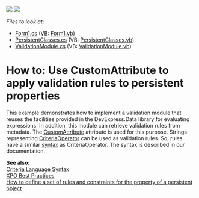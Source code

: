 <!-- default badges list -->
[![](https://img.shields.io/badge/Open_in_DevExpress_Support_Center-FF7200?style=flat-square&logo=DevExpress&logoColor=white)](https://supportcenter.devexpress.com/ticket/details/E2527)
[![](https://img.shields.io/badge/📖_How_to_use_DevExpress_Examples-e9f6fc?style=flat-square)](https://docs.devexpress.com/GeneralInformation/403183)
<!-- default badges end -->
<!-- default file list -->
*Files to look at*:

* [Form1.cs](./CS/Q296004/Form1.cs) (VB: [Form1.vb](./VB/Q296004/Form1.vb))
* [PersistentClasses.cs](./CS/Q296004/PersistentClasses.cs) (VB: [PersistentClasses.vb](./VB/Q296004/PersistentClasses.vb))
* [ValidationModule.cs](./CS/Q296004/ValidationModule.cs) (VB: [ValidationModule.vb](./VB/Q296004/ValidationModule.vb))
<!-- default file list end -->
# How to: Use CustomAttribute to apply validation rules to persistent properties


<p>This example demonstrates how to implement a validation module that reuses the facilities provided in the DevExpress.Data library for evaluating expressions. In addition, this module can retrieve validation rules from metadata. The <a href="http://documentation.devexpress.com/#XPO/clsDevExpressXpoCustomAttributetopic"><u>CustomAttribute</u></a> attribute is used for this purpose. Strings representing <a href="http://documentation.devexpress.com/#CoreLibraries/clsDevExpressDataFilteringCriteriaOperatortopic"><u>CriteriaOperator</u></a> can be used as validation rules. So, rules have a similar <a href="http://documentation.devexpress.com/#XPO/CustomDocument4928"><u>syntax</u></a> as CriteriaOperator. The syntax is described in our documentation.</p><p><strong>See also:</strong><br />
<a href="http://documentation.devexpress.com/#XPO/CustomDocument4928"><u>Criteria Language Syntax</u></a><br />
<a href="https://www.devexpress.com/Support/Center/p/A2944">XPO Best Practices</a><br />
<a href="https://www.devexpress.com/Support/Center/p/A1471">How to define a set of rules and constraints for the property of a persistent object</a></p>

<br/>


